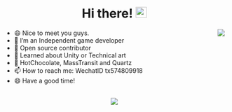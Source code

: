 <div align="center">
   <h1>Hi there! <img src="https://media.giphy.com/media/hvRJCLFzcasrR4ia7z/giphy.gif" width="25px"></h1>
</div>

<img align="right" src="https://github-readme-stats.vercel.app/api?username=ALEXTANGXIAO&count_private=true&show_icons=true&hide_title=true&hide=stars" />

- 😄 Nice to meet you guys. 
- 🚀 I’m an Independent game developer
- 🚢 Open source contributor
- 💬 Learned about Unity or Technical art
- 👑 HotChocolate, MassTransit and Quartz
- 📫 How to reach me: WechatID tx574809918
- 😄 Have a good time!

<br>

<div align="center">
   <img src="https://github-profile-trophy.vercel.app/?username=ALEXTANGXIAO&theme=flat&no-frame=true&margin-w=30" />
</div>

<!-- <img align="center" src="https://github-readme-stats.vercel.app/api/top-langs/?username=ALEXTANGXIAO&theme=flat&no-frame=true&include_all_commits=true&show_icons=true" /> -->


<!-- <div align="center">
     <iframe id="music_frame" frameborder="no" border="0" marginwidth="0" marginheight="0" width=330 height=86
         src="https://music.163.com/outchain/player?type=2&id=425295760&auto=1&height=66">
     </iframe>
</div> -->

